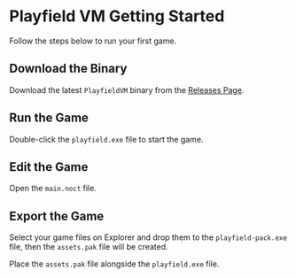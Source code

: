 Playfield VM Getting Started
============================

Follow the steps below to run your first game.

## Download the Binary

Download the latest `PlayfieldVM` binary from the [Releases Page](https://github.com/awemorris/PlayfieldVM/releases).

## Run the Game

Double-click the `playfield.exe` file to start the game.

## Edit the Game

Open the `main.noct` file.

## Export the Game

Select your game files on Explorer and drop them to the `playfield-pack.exe` file,
then the `assets.pak` file will be created.

Place the `assets.pak` file alongside the `playfield.exe` file.
